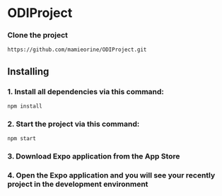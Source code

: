 
# ODIProject

### Clone the project
```
https://github.com/mamieorine/ODIProject.git
```


## Installing
### 1. Install all dependencies via this command:
```
npm install
```

### 2. Start the project via this command:
```
npm start
```

### 3. Download Expo application from the App Store


### 4. Open the Expo application and you will see your recently project in the development environment